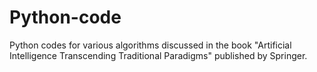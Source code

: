 # Python-code
Python codes for various algorithms discussed in the book "Artificial Intelligence Transcending Traditional Paradigms" published by Springer.
